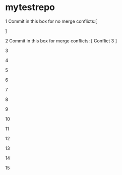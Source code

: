 # mytestrepo

1
Commit in this box for no merge conflicts:[



]

2
Commit in this box for merge conflicts: [ Conflict 3
]

3

4

5

6

7

8

9

10

11

12

13

14

15
